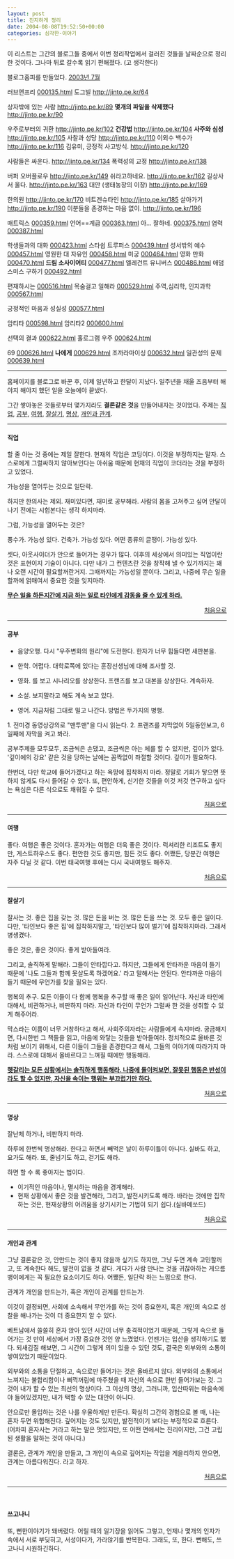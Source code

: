 ```yaml
---
layout: post
title: 진지하게 정리
date: 2004-08-08T19:52:50+00:00
categories: 심각한-이야기
---
```

이 리스트는 그간의 블로그들 중에서 이번 정리작업에서 걸러진 것들을 날짜순으로 정리한 것이다. 그나마 뒤로 갈수록 읽기 편해졌다. (고 생각한다)

<div class="box">

블로그홈피를 만들었다. <a href="http://jinto.pe.kr/7">2003년 7월</a>

러브앤프리 <a href="http://jinto.pe.kr/20">000135.html</a>
도그빌 <a href="http://jinto.pe.kr/64">http://jinto.pe.kr/64
</a>

상자밖에 있는 사람 <a href="http://jinto.pe.kr/89">http://jinto.pe.kr/89</a>
<strong>몇개의 파일을 삭제했다</strong> <a href="http://jinto.pe.kr/90">http://jinto.pe.kr/90</a>

우주로부터의 귀환 <a href="http://jinto.pe.kr/102">http://jinto.pe.kr/102</a>
<strong>건강법</strong> <a href="http://jinto.pe.kr/104">http://jinto.pe.kr/104</a>
<strong>사주와 심성</strong> <a href="http://jinto.pe.kr/105">http://jinto.pe.kr/105</a>
사찰과 성당 <a href="http://jinto.pe.kr/110">http://jinto.pe.kr/110</a>
이외수 백수가 <a href="http://jinto.pe.kr/116">http://jinto.pe.kr/116</a>
김유미, 긍정적 사고방식. <a href="http://jinto.pe.kr/120">http://jinto.pe.kr/120</a>

사람들은 싸운다. <a href="http://jinto.pe.kr/134">http://jinto.pe.kr/134</a>
폭력성의 교정 <a href="http://jinto.pe.kr/138">http://jinto.pe.kr/138</a>

버퍼 오버플로우 <a href="http://jinto.pe.kr/149">http://jinto.pe.kr/149</a>
쉬라고하네요. <a href="http://jinto.pe.kr/162">http://jinto.pe.kr/162</a>
길상사서 울다. <a href="http://jinto.pe.kr/163">http://jinto.pe.kr/163</a>
대안 (생태농장의 이장) <a href="http://jinto.pe.kr/169">http://jinto.pe.kr/169</a>

한의원 <a href="http://jinto.pe.kr/170">http://jinto.pe.kr/170</a>
비트겐슈타인 <a href="http://jinto.pe.kr/185">http://jinto.pe.kr/185</a>
살아가기 <a href="http://jinto.pe.kr/190">http://jinto.pe.kr/190</a>
이분들을 존경하는 마음 없이. <a href="http://jinto.pe.kr/196">http://jinto.pe.kr/196</a>

매트릭스 <a href="http://jinto.pe.kr/203" target="aa">000359.html</a>
언어==계급 <a href="http://jinto.pe.kr/207" target="aa">000363.html</a>
아... 잘하네. <a href="http://jinto.pe.kr/218" target="aa">000375.html</a>
염력 <a href="http://jinto.pe.kr/230" target="aa">000387.html</a>

학생들과의 대화 <a href="http://jinto.pe.kr/262" target="aa">000423.html</a>
스타쉽 트루퍼스 <a href="http://jinto.pe.kr/276" target="aa">000439.html</a>
성서밖의 예수 <a href="http://jinto.pe.kr/294" target="aa">000457.html</a>
영원한 대 자유인 <a href="http://jinto.pe.kr/295" target="aa">000458.html</a>
미궁 <a href="http://jinto.pe.kr/300" target="aa">000464.html</a>
영화 만화 <a href="http://jinto.pe.kr/305" target="aa">000470.html</a>
<b>드림 소사이어티</b> <a href="http://jinto.pe.kr/310" target="aa">000477.html</a>
엘레건트 유니버스 <a href="http://jinto.pe.kr/318" target="aa">000486.html</a>
애덤스미스 구하기 <a href="http://jinto.pe.kr/321" target="aa">000492.html</a>

편재하시는 <a href="http://jinto.pe.kr/343" target="aa">000516.html</a>
목숨걸고 일해라 <a href="http://jinto.pe.kr/353" target="aa">000529.html</a>
주역,심리학, 인지과학 <a href="http://jinto.pe.kr/387" target="aa">000567.html</a>

긍정적인 마음과 성실성 <a href="http://jinto.pe.kr/396" target="aa">000577.html</a>

암티타 <a href="http://jinto.pe.kr/411" target="aa">000598.html</a>
암리타2 <a href="http://jinto.pe.kr/413" target="aa">000600.html</a>

선택의 결과 <a href="http://jinto.pe.kr/433" target="aa">000622.html</a>
홀로그램 우주 <a href="http://jinto.pe.kr/435" target="aa">000624.html</a>

69 <a href="http://jinto.pe.kr/437" target="aa">000626.html</a>
<b>나에게</b> <a href="http://jinto.pe.kr/440" target="aa">000629.html</a>
조까라마이싱 <a href="http://jinto.pe.kr/443" target="aa">000632.html</a>
일관성의 문제 <a href="http://jinto.pe.kr/448" target="aa">000639.html</a>

</div>

<hr />

<a name="#toptop"></a>
홈페이지를 블로그로 바꾼 후, 이제 일년하고 한달이 지났다. 일주년을 채울 즈음부터 해야지 해야지 했던 일을 오늘에야 끝냈다.

그간 쌓아놓은 것들로부터 몇가지라도 <strong>결론같은 것</strong>을 만들어내자는 것이었다. 주제는 <a href="#job">직업</a>, <a href="#study">공부</a>, <a href="#travel">여행</a>, <a href="#wealth">잘살기</a>, <a href="#med">명상</a>, <a href="#social">개인과 관계</a>.

<hr />

<a name="#job"></a><span style="text-decoration: underline;">
</span>

<h4>직업</h4>

할 줄 아는 것 중에는 제일 잘한다. 현재의 직업은 코딩이다. 이것을 부정하지는 말자. 스스로에게 그럴싸하지 않아보인다는 아쉬움 때문에 현재의 직업이 코더라는 것을 부정하고 있었다.

가능성을 열어두는 것으로 일단락.

하지만 한의사는 제외. 재미있다면, 재미로 공부해라. 사람의 몸을 고쳐주고 싶어 안달이 나기 전에는 시험본다는 생각 하지마라.

그럼, 가능성을 열어두는 것은?

풍수가. 가능성 있다.
건축가. 가능성 있다.
어떤 종류의 글쟁이. 가능성 있다.

셋다, 아웃사이더가 안으로 들어가는 경우가 많다. 이후의 세상에서 의미있는 직업이란 것은 표현이지 기술이 아니다. 다만 내가 그 컨텐츠란 것을 창작해 낼 수 있기까지는 꽤나 오랜 시간이 필요할꺼란거지. 그때까지는 가능성일 뿐이다. 그리고, 나중에 무슨 일을 할까에 얽매여서 중요한 것을 잊지마라.

<strong><span style="text-decoration: underline;">무슨 일을 하든지간에 지금 하는 일로 타인에게 감동을 줄 수 있게 하라.</span></strong>

<p align="right"><a href="#toptop">처음으로</a></p>

<hr />

<a name="#study"></a>

<h4>공부</h4>

<ul>
<li>음양오행. 다시 "우주변화의 원리"에 도전한다. 한자가 너무 힘들다면 새판본을.</p></li>
<li><p>한학. 어렵다. 대학로쪽에 있다는 훈장선생님에 대해 조사할 것.</p></li>
<li><p>영화. 를 보고 시나리오를 상상한다. 프랜즈를 보고 대본을 상상한다. 계속하자.</p></li>
<li><p>소설. 보지말라고 해도 계속 보고 있다.</p></li>
<li><p>영어. 지금처럼 그대로 밀고 나간다. 방법은 두가지의 병행.</p></li>
</ul>

<div class="box">1. 전미경 동영상강의로 "맨투맨"을 다시 읽는다.
2. 프랜즈를 자막없이 5일동안보고, 6일째에 자막을 켜고 봐라.</div>

<p>공부주제들 모두모두, 조금씩은 손댔고, 조금씩은 아는 체를 할 수 있지만, 깊이가 없다. '깊이에의 강요' 같은 것을 당하는 날에는 꼼짝없이 좌절할 것이다. 깊이가 필요하다.

한번더, 다만 학교에 들어가겠다고 하는 욕망에 집착하지 마라. 정말로 기회가 닿으면 뜻하지 않게도 다시 들어갈 수 있다. 또, 편안하게, 신기한 것들을 이것 저것 연구하고 싶다는 욕심은 다른 식으로도 채워질 수 있다.

<p align="right"><a href="#toptop">처음으로</a></p>

<hr />

<a name="#travel"></a><span style="text-decoration: underline;">
</span>

<h4>여행</h4>

좋다. 여행은 좋은 것이다. 혼자가는 여행은 더욱 좋은 것이다. 럭셔리한 리조트도 좋지만, 게스트하우스도 좋다. 편안한 것도 좋지만, 힘든 것도 좋다. 어쨌든, 당분간 여행은 자주 다닐 것 같다. 이번 태국여행 후에는 다시 국내여행도 해주자.

<p align="right"><a href="#toptop">처음으로</a></p>

<hr />

<a name="#wealth"></a><span style="text-decoration: underline;">
</span>

<h4>잘살기</h4>

잘사는 것. 좋은 집을 갖는 것. 많은 돈을 버는 것. 많은 돈을 쓰는 것. 모두 좋은 일이다. 다만, '타인보다 좋은 집'에 집착하지말고, '타인보다 많이 벌기'에 집착하지마라. 그래서 병생겼다.

좋은 것은, 좋은 것이다. 좋게 받아들여라.

그리고, 솔직하게 말해라. 그들이 안타깝다고. 하지만, 그들에게 안타까운 마음이 들기 때문에 '나도 그들과 함께 못살도록 하겠어요.' 라고 말해서는 안된다. 안타까운 마음이 들기 때문에 무언가를 찾을 필요는 있다.

행복의 추구. 모든 이들이 다 함께 행복을 추구할 때 좋은 일이 일어난다. 자신과 타인에 대해서, 비관하거나, 비판하지 마라. 자신과 타인이 무언가 그럴싸 한 것을 성취할 수 있게 해주어라.

막스라는 이름이 너무 거창하다고 해서, 사회주의자라는 사람들에게 속지마라. 궁금해지면, 다시한번 그 책들을 읽고, 마음에 와닿는 것들을 받아들여라. 정치적으로 올바른 것 처럼 보이기 위해서, 다른 이들이 그들을 존경한다고 해서, 그들의 이야기에 따라가지 마라. 스스로에 대해서 올바르다고 느껴질 때에만 행동해라.

<span style="text-decoration: underline;"><strong>헷갈리는 모든 상황에서는 솔직하게 행동해라. 나중에 돌이켜보면, 잘못된 행동은 반성이라도 할 수 있지만, 자신을 속이는 행위는 부끄럽기만 하다.</strong></span>

<p align="right"><a href="#toptop">처음으로</a></p>

<hr />

<a name="#med"></a><span style="text-decoration: underline;">
</span>

<h4>명상</h4>

잘난체 하거나, 비판하지 마라.

하루에 한번씩 명상해라. 한다고 하면서 빼먹은 날이 하루이틀이 아니다.
실바도 하고, 요가도 해라.
또, 줄넘기도 하고, 걷기도 해라.

하면 할 수 록 좋아지는 법이다.

<ul>
<li>이기적인 마음이나, 멸시하는 마음을 경계해라.</li>
<li>현재 상황에서 좋은 것을 발견해라, 그리고, 발전시키도록 해라. 바라는 것에만 집착 하는 것은, 현재상황의 어려움을 상기시키는 기법이 되기 쉽다.(실바메쏘드)</li>
</ul>

<p align="right"><a href="#toptop">처음으로</a></p>

<hr />

<a name="#social"></a><span style="text-decoration: underline;">
</span>

<h4>개인과 관계</h4>

그냥 결론같은 것, 안만드는 것이 좋지 않을까 싶기도 하지만, 그냥 두면 계속 고민할꺼고, 또 계속한다 해도, 발전이 없을 것 같다. 게다가 사람 만나는 것을 귀찮아하는 게으름뱅이에게는 꼭 필요한 요소이기도 하다. 어쨌든, 일단락 하는 느낌으로 한다.

관계가 개인을 만드는가, 혹은 개인이 관계를 만드는가.

이것이 결정되면, 사회에 소속해서 무언가를 하는 것이 중요한지, 혹은 개인의 속으로 성찰을 해나가는 것이 더 중요한지 알 수 있다.

베트남에서 쓸쓸히 혼자 앉아 있던 시간이 너무 충격적이었기 때문에, 그렇게 속으로 들어가는 것 만이 세상에서 가장 중요한 것인 양 느꼈었다. 언젠가는 입산을 생각하기도 했다. 되새김질 해보면, 그 시간이 그렇게 의미 있을 수 있던 것도, 결국은 외부와의 소통이 쌓여있었기 때문이었다.

외부와의 소통을 단절하고, 속으로만 들어가는 것은 올바르지 않다. 외부와의 소통에서 느껴지는 불합리함이나 삐꺽꺼림에 마주쳤을 때 자신의 속으로 한번 들어가보는 것. 그것이 내가 할 수 있는 최선의 명상이다. 그 이상의 명상, 그러니까, 입산따위는 마음속에야 들어있겠지만, 내가 택할 수 있는 대안이 아니다.

안으로만 몰입하는 것은 나를 우울하게만 만든다. 확실히 그간의 경험으로 볼 때, 나는 혼자 두면 위험해진다. 깊어지는 것도 있지만, 발전적이기 보다는 부정적으로 흐른다. (어차피 혼자사는 거라고 하는 말은 멋있지만, 또 어떤 면에서는 진리이지만, 그건 고립된 생활을 말하는 것이 아니다.)

결론은, 관계가 개인을 만들고, 그 개인이 속으로 깊어지는 작업을 게을리하지 안으면, 관계는 아름다워진다. 라고 하자.

<p align="right"><a href="#toptop">처음으로</a></p>

<hr />

&nbsp;

<h4>쓰고나니</h4>

또, 뻔한이야기가 돼버렸다. 어릴 때의 일기장을 읽어도 그렇고, 언제나 몇개의 인자가 속에서 서로 부딪히고, 서성이다가, 가라앉기를 반복한다. 그래도, 또, 한다. 뻔해도, 쓰고나니 시원하긴하다.
